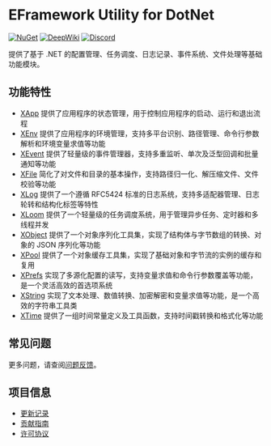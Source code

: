 # EFramework Utility for DotNet

[![NuGet](https://img.shields.io/nuget/v/EFramework.DotNet.Utility.svg?label=NuGet)](https://www.nuget.org/packages/EFramework.DotNet.Utility)
[![DeepWiki](https://img.shields.io/badge/DeepWiki-Explore-blue)](https://deepwiki.com/eframework-io/DotNet.Utility)
[![Discord](https://img.shields.io/discord/1422114598835851286?label=Discord&logo=discord)](https://discord.gg/XMPx2wXSz3)

提供了基于 .NET 的配置管理、任务调度、日志记录、事件系统、文件处理等基础功能模块。

## 功能特性

- [XApp](docs/XApp.md) 提供了应用程序的状态管理，用于控制应用程序的启动、运行和退出流程
- [XEnv](docs/XEnv.md) 提供了应用程序的环境管理，支持多平台识别、路径管理、命令行参数解析和环境变量求值等功能
- [XEvent](docs/XEvent.md) 提供了轻量级的事件管理器，支持多重监听、单次及泛型回调和批量通知等功能
- [XFile](docs/XFile.md) 简化了对文件和目录的基本操作，支持路径归一化、解压缩文件、文件校验等功能
- [XLog](docs/XLog.md) 提供了一个遵循 RFC5424 标准的日志系统，支持多适配器管理、日志轮转和结构化标签等特性
- [XLoom](docs/XLoom.md) 提供了一个轻量级的任务调度系统，用于管理异步任务、定时器和多线程并发
- [XObject](docs/XObject.md) 提供了一个对象序列化工具集，实现了结构体与字节数组的转换、对象的 JSON 序列化等功能
- [XPool](docs/XPool.md) 提供了一个对象缓存工具集，实现了基础对象和字节流的实例的缓存和复用
- [XPrefs](docs/XPrefs.md) 实现了多源化配置的读写，支持变量求值和命令行参数覆盖等功能，是一个灵活高效的首选项系统
- [XString](docs/XString.md) 实现了文本处理、数值转换、加密解密和变量求值等功能，是一个高效的字符串工具类
- [XTime](docs/XTime.md) 提供了一组时间常量定义及工具函数，支持时间戳转换和格式化等功能

## 常见问题

更多问题，请查阅[问题反馈](CONTRIBUTING.md#问题反馈)。

## 项目信息

- [更新记录](CHANGELOG.md)
- [贡献指南](CONTRIBUTING.md)
- [许可协议](LICENSE)
